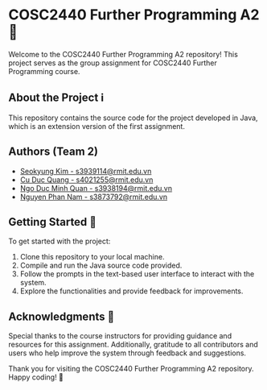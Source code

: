 # COSC2440 Further Programming A2🏥

Welcome to the COSC2440 Further Programming A2 repository! This project serves as the group assignment for COSC2440 Further Programming course.

## About the Project ℹ️

This repository contains the source code for the project developed in Java, which is an extension version of the first assignment. 

## Authors (Team 2)
- [Seokyung Kim - s3939114@rmit.edu.vn](https://github.com/lluciiiia)
- [Cu Duc Quang - s4021255@rmit.edu.vn](https://github.com/cuducquang)
- [Ngo Duc Minh Quan - s3938194@rmit.edu.vn](https://github.com/MinhQuan2511)
- [Nguyen Phan Nam - s3873792@rmit.edu.vn](https://github.com/nguyenphannam2223)

## Getting Started 🚀

To get started with the project:
1. Clone this repository to your local machine.
2. Compile and run the Java source code provided.
3. Follow the prompts in the text-based user interface to interact with the system.
4. Explore the functionalities and provide feedback for improvements.

## Acknowledgments 🙏

Special thanks to the course instructors for providing guidance and resources for this assignment. 
Additionally, gratitude to all contributors and users who help improve the system through feedback and suggestions.

Thank you for visiting the COSC2440 Further Programming A2 repository. Happy coding! 🎉
